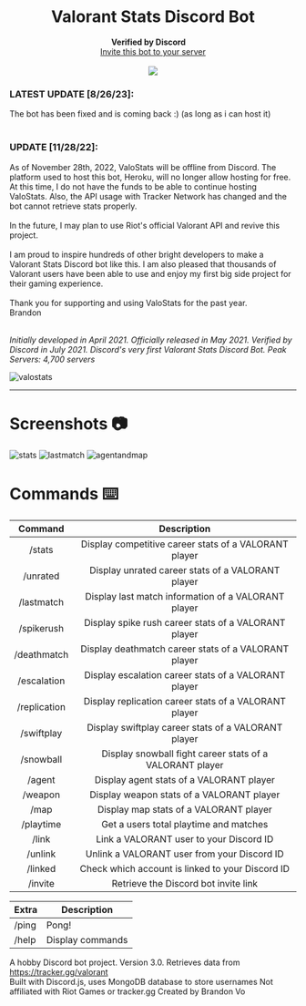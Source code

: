 <h1 align="center">Valorant Stats Discord Bot
</h1>

<p align="center">
  <b>Verified by Discord</b>
      <img src="https://emoji.gg/assets/emoji/6817_Discord_Verified.png" width="12" height="12"><br>
  <a href="https://discord.com/api/oauth2/authorize?client_id=833535533287866398&permissions=414464793664&scope=applications.commands%20bot">Invite this bot to your server</a> 
  <br><br>
  <a href="https://top.gg/bot/833535533287866398">
    <img src="https://top.gg/api/widget/servers/833535533287866398.svg">
  </a>
    <h3>LATEST UPDATE [8/26/23]:</h3> The bot has been fixed and is coming back :) (as long as i can host it)
    <br><br>
    <h3>UPDATE [11/28/22]:</h3> As of November 28th, 2022, ValoStats will be offline from Discord. The platform used to host this bot, Heroku, will no longer allow hosting for free. At this time, I do not have the funds to be able to continue hosting ValoStats. Also, the API usage with Tracker Network has changed and the bot cannot retrieve stats properly. 
<br><br>In the future, I may plan to use Riot's official Valorant API and revive this project. 
<br><br>I am proud to inspire hundreds of other bright developers to make a Valorant Stats Discord bot like this. I am also pleased that thousands of Valorant users have been able to use and enjoy my first big side project for their gaming experience.
<br><br>Thank you for supporting and using ValoStats for the past year.
<br>
Brandon
<br><br>
<i>

Initially developed in April 2021. Officially released in May 2021. Verified by Discord in July 2021.
Discord's very first Valorant Stats Discord Bot.
Peak Servers: 4,700 servers
</i>

</p>

![valostats](https://user-images.githubusercontent.com/76707560/164144042-0aa56d18-bca5-45ab-8f09-e67a0186a17a.jpg)

---

# Screenshots 📷

![stats](https://user-images.githubusercontent.com/76707560/123704292-83bc0080-d833-11eb-8256-fbc30e317e18.png)
![lastmatch](https://user-images.githubusercontent.com/76707560/123704304-8585c400-d833-11eb-828c-06a246597104.png)
![agentandmap](https://user-images.githubusercontent.com/76707560/123704310-86b6f100-d833-11eb-92cd-102cc42c63d9.png)

# Commands ⌨️

|   Command    |                           Description                           |
| :----------: | :-------------------------------------------------------------: |
|    /stats    |      Display competitive career stats of a VALORANT player      |
|   /unrated   |        Display unrated career stats of a VALORANT player        |
|  /lastmatch  |       Display last match information of a VALORANT player       |
|  /spikerush  |      Display spike rush career stats of a VALORANT player       |
| /deathmatch  |      Display deathmatch career stats of a VALORANT player       |
| /escalation  |      Display escalation career stats of a VALORANT player       |
| /replication |      Display replication career stats of a VALORANT player      |
|  /swiftplay  |       Display swiftplay career stats of a VALORANT player       |
|  /snowball   |    Display snowball fight career stats of a VALORANT player     |
|    /agent    |            Display agent stats of a VALORANT player             |
|   /weapon    |            Display weapon stats of a VALORANT player            |
|     /map     |             Display map stats of a VALORANT player              |
|  /playtime   |             Get a users total playtime and matches              |
|    /link     |             Link a VALORANT user to your Discord ID             |
|   /unlink    |           Unlink a VALORANT user from your Discord ID           |
|   /linked    | Check which account is linked to your Discord ID |
|   /invite    |                   Retrieve the Discord bot invite link                   |

| Extra | Description      |
| ----- | ---------------- |
| /ping | Pong!            |
| /help | Display commands |

A hobby Discord bot project. Version 3.0.
Retrieves data from https://tracker.gg/valorant  
Built with Discord.js, uses MongoDB database to store usernames
Not affiliated with Riot Games or tracker.gg
Created by Brandon Vo